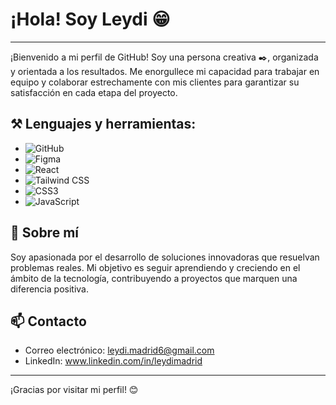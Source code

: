 # ¡Hola! Soy Leydi 😁

---

¡Bienvenido a mi perfil de GitHub! Soy una persona creativa ✒️, organizada y orientada a los resultados. Me enorgullece mi capacidad para trabajar en equipo y colaborar estrechamente con mis clientes para garantizar su satisfacción en cada etapa del proyecto.

## ⚒️ Lenguajes y herramientas:

- ![GitHub](https://img.shields.io/badge/GitHub-181717?style=for-the-badge&logo=github&logoColor=white)
- ![Figma](https://img.shields.io/badge/Figma-F24E1E?style=for-the-badge&logo=figma&logoColor=white)
- ![React](https://img.shields.io/badge/React-20232A?style=for-the-badge&logo=react&logoColor=61DAFB)
- ![Tailwind CSS](https://img.shields.io/badge/Tailwind%20CSS-06B6D4?style=for-the-badge&logo=tailwindcss&logoColor=white)
- ![CSS3](https://img.shields.io/badge/CSS3-1572B6?style=for-the-badge&logo=css3&logoColor=white)
- ![JavaScript](https://img.shields.io/badge/JavaScript-F7DF1E?style=for-the-badge&logo=javascript&logoColor=black)


## 🚀 Sobre mí

Soy apasionada por el desarrollo de soluciones innovadoras que resuelvan problemas reales. Mi objetivo es seguir aprendiendo y creciendo en el ámbito de la tecnología, contribuyendo a proyectos que marquen una diferencia positiva.

## 📫 Contacto

- Correo electrónico: leydi.madrid6@gmail.com
- LinkedIn: www.linkedin.com/in/leydimadrid

---

¡Gracias por visitar mi perfil! 😊
